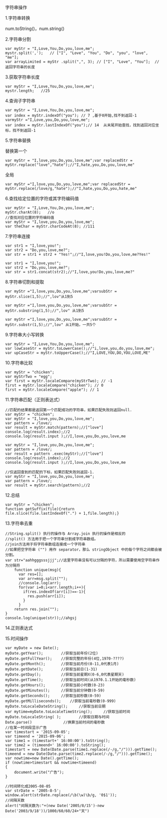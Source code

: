 字符串操作

1.字符串转换

num.toString\(\)，num.string\(\)

2.字符串分割

```
var myStr = "I,Love,You,Do,you,love,me";
mystr.split(',');   // ["I", "Love", "You", "Do", "you", "love", "me"];   
var arrayLimited = myStr .split(",", 3); // ["I", "Love", "You"];  //返回字符串的长度
```

3.获取字符串长度

```
var myStr = "I,Love,You,Do,you,love,me";
mystr.length;   //25
```

4.查询子字符串

```
var myStr = "I,Love,You,Do,you,love,me";
var index = myStr.indexOf("you"); // 7 ,基于0开始,找不到返回-1
varmyStr ="I,Love,you,Do,you,love,me";
var index = myStr.lastIndexOf("you");// 14  从末尾开始查找，找到返回对应坐标，找不到返回-1
```

5.字符串替换

替换第一个

`var myStr = "I,love,you,Do,you,love,me";var replacedStr = myStr.replace("love","hate");//"I,hate,you,Do,you,love,me"`

全局

`var myStr ="I,love,you,Do,you,love,me";var replacedStr = myStr.replace(/love/g,"hate");//"I,hate,you,Do,you,hate,me"`

6.查找给定位置的字符或其字符编码值

```
var myStr = "I,Love,You,Do,you,love,me";
myStr.charAt(8);   //o
//查找对应位置的字符编码值
var myStr = "I,love,you,Do,you,love,me";
var theChar = myStr.charCodeAt(8); //111
```

7.字符串连接

```
var str1 = "I,love,you!";
var str2 = "Do,you,love,me?";
var str = str1 + str2 + "Yes!";//"I,love,you!Do,you,love,me?Yes!"

var str1 = "I,love,you!";
var str2 = "Do,you,love,me?";
var str = str1.concat(str2);//"I,love,you!Do,you,love,me?"
```

8.字符串切割和提取

`var myStr ="I,love,you,Do,you,love,me";varsubStr = myStr.slice(1,5);//",lov"从1到5`

`var myStr ="I,love,you,Do,you,love,me";varsubStr = myStr.substring(1,5);//",lov" 从1到5`

`var myStr ="I,love,you,Do,you,love,me";varsubStr = myStr.substr(1,5);//",lov" 从1开始，一共5个`

9.字符串大小写转换

```
var myStr = "I,Love,You,Do,you,love,me";
var lowCaseStr = myStr.toLowerCase();//"i,love,you,do,you,love,me";
var upCaseStr = myStr.toUpperCase();//"I,LOVE,YOU,DO,YOU,LOVE,ME"
```

10.字符串比较

```
var myStr = "chicken";
var myStrTwo = "egg";
var first = myStr.localeCompare(myStrTwo); // -1
first = myStr.localeCompare("chicken"); // 0
first = myStr.localeCompare("apple"); // 1
```

11.字符串匹配（正则表达式）

```
//匹配的结果都是返回第一个匹配成功的字符串，如果匹配失败则返回null.
var myStr = "chicken";
var myStr = "I,love,you,Do,you,love,me";
var pattern = /love/;
var result = myStr.match(pattern);//["love"]
console.log(result.index);//2
console.log(result.input );//I,love,you,Do,you,love,me

var myStr = "I,love,you,Do,you,love,me";
var pattern = /love/;
var result = pattern .exec(myStr);//["love"]
console.log(result.index);//2
console.log(result.input );//I,love,you,Do,you,love,me

//仅返回查到的匹配的下标，如果匹配失败则返回-1.
var myStr = "I,love,you,Do,you,love,me";
var pattern = /love/;
var result = myStr.search(pattern);//2
```

12.总结

```
var myStr = "chicken";
function getSuffix(file){return
file.slice(file.lastIndexOf(".") + 1,file.length);}
```

13.字符串去重

```
//String.split() 执行的操作与 Array.join 执行的操作是相反的 
//split() 方法用于把一个字符串分割成字符串数组。 
//join方法用于将字符串数组连接成一个字符串 
//如果把空字符串 ("") 用作 separator，那么 stringObject 中的每个字符之间都会被分割。 
var str="aahhgggsssjjj";//这里字符串没有可以分隔的字符，所以需要使用空字符串作为分隔符 
    function unique(msg){ 
      var res=[]; 
      var arr=msg.split(""); 
      //console.log(arr); 
      for(var i=0;i<arr.length;i++){ 
        if(res.indexOf(arr[i])==-1){ 
          res.push(arr[i]); 
        } 
      } 
    return res.join(""); 
} 
console.log(unique(str));//ahgsj
```

14.正则表达式

15.时间操作

```
var myDate = new Date();
myDate.getYear();        //获取当前年份(2位)
myDate.getFullYear();    //获取完整的年份(4位,1970-????)
myDate.getMonth();       //获取当前月份(0-11,0代表1月)
myDate.getDate();        //获取当前日(1-31)
myDate.getDay();         //获取当前星期X(0-6,0代表星期天)
myDate.getTime();        //获取当前时间(从1970.1.1开始的毫秒数)
myDate.getHours();       //获取当前小时数(0-23)
myDate.getMinutes();     //获取当前分钟数(0-59)
myDate.getSeconds();     //获取当前秒数(0-59)
myDate.getMilliseconds();    //获取当前毫秒数(0-999)
myDate.toLocaleDateString();     //获取当前日期
var mytime=myDate.toLocaleTimeString();     //获取当前时间
myDate.toLocaleString( );        //获取日期与时间
Date.parse()              //换算当前时间的毫秒数
//在某一时间段显示广告
var timestart = '2015-09-05'; 
var timeend = '2015-09-06';
var time1 = (timestart+' 16:00:00').toString(); 
var time2 = (timeend+' 16:00:00').toString(); 
timestart = new Date(Date.parse(time1.replace(/-/g,"/"))).getTime(); 
timeend = new Date(Date.parse(time2.replace(/-/g,"/"))).getTime();
var nowtime=new Date().getTime();
if (nowtime>timestart && nowtime<timeend)
{
    document.write("广告");
}

//时间转化成2005-08-05
var strDate = '2005-8-5'; 
window.alert(strDate.replace(/\b(\w)\b/g, '0$1'));
//间隔天数
alert("间隔天数为:"+(new Date('2005/8/15')-new Date('2003/9/18'))/1000/60/60/24+"天") 
```



